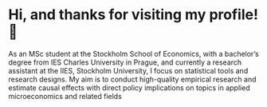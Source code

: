 # Hi, and thanks for visiting my profile! 👋
As an MSc student at the Stockholm School of Economics, with a bachelor’s degree from IES Charles University in Prague, and currently a research assistant at the IIES, Stockholm University, I focus on statistical tools and research designs. My aim is to conduct high-quality empirical research and estimate causal effects with direct policy implications on topics in applied microeconomics and related fields


 

 






